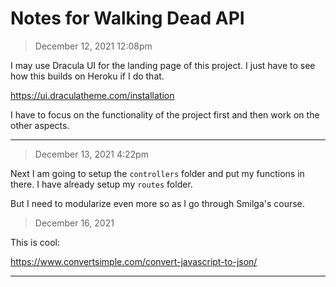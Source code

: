 # Notes for Walking Dead API

> December 12, 2021 12:08pm

I may use Dracula UI for the landing page of this project. I just have to see how this builds on
Heroku if I do that.

https://ui.draculatheme.com/installation

I have to focus on the functionality of the project first and then work on the other aspects.

---

> December 13, 2021 4:22pm

Next I am going to setup the `controllers` folder and put my functions in there. I have already
setup my `routes` folder.

But I need to modularize even more so as I go through Smilga's course.

> December 16, 2021

This is cool:

https://www.convertsimple.com/convert-javascript-to-json/

---
